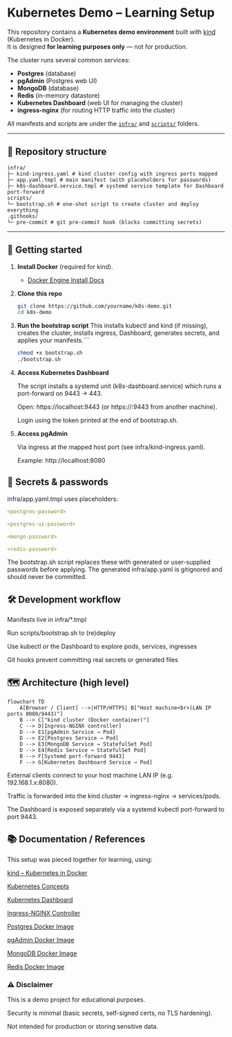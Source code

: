 # Kubernetes Demo – Learning Setup

This repository contains a **Kubernetes demo environment** built with [kind](https://kind.sigs.k8s.io/) (Kubernetes in Docker).  
It is designed **for learning purposes only** — not for production.

The cluster runs several common services:

- **Postgres** (database)  
- **pgAdmin** (Postgres web UI)  
- **MongoDB** (database)  
- **Redis** (in-memory datastore)  
- **Kubernetes Dashboard** (web UI for managing the cluster)  
- **ingress-nginx** (for routing HTTP traffic into the cluster)  

All manifests and scripts are under the [`infra/`](infra/) and [`scripts/`](scripts/) folders.

---

## 📂 Repository structure

```
infra/
├─ kind-ingress.yaml # kind cluster config with ingress ports mapped
├─ app.yaml.tmpl # main manifest (with placeholders for passwords)
├─ k8s-dashboard.service.tmpl # systemd service template for Dashboard port-forward
scripts/
└─ bootstrap.sh # one-shot script to create cluster and deploy everything
.githooks/
└─ pre-commit # git pre-commit hook (blocks committing secrets)

```

---

## 🚀 Getting started

1. **Install Docker** (required for kind).  
   - [Docker Engine Install Docs](https://docs.docker.com/engine/install/)

2. **Clone this repo**  
    ```bash
    git clone https://github.com/yourname/k8s-demo.git
    cd k8s-demo
    ```
 
3. **Run the bootstrap script**
This installs kubectl and kind (if missing), creates the cluster, installs ingress, Dashboard, generates secrets, and applies your manifests.```
    ```bash
    chmod +x bootstrap.sh
    ./bootstrap.sh
    ```
4. **Access Kubernetes Dashboard**

    The script installs a systemd unit (k8s-dashboard.service) which runs a port-forward on 9443 → 443.

    Open: https://localhost:9443 (or https://<HOST-LAN-IP>:9443 from another machine).

    Login using the token printed at the end of bootstrap.sh.

5. **Access pgAdmin**

    Via ingress at the mapped host port (see infra/kind-ingress.yaml).

    Example: http://localhost:8080

## 🔑 Secrets & passwords
infra/app.yaml.tmpl uses placeholders:

```yaml
<postgres-password>

<postgres-ui-password>

<mongo-password>

<redis-password>
```

The bootstrap.sh script replaces these with generated or user-supplied passwords before applying.
The generated infra/app.yaml is gitignored and should never be committed.

## 🛠 Development workflow
Manifests live in infra/*.tmpl

Run scripts/bootstrap.sh to (re)deploy

Use kubectl or the Dashboard to explore pods, services, ingresses

Git hooks prevent committing real secrets or generated files

## 🗺 Architecture (high level)
```mermaid
flowchart TD
    A[Browser / Client] -->|HTTP/HTTPS| B["Host machine<br>(LAN IP ports 8080/9443)"]
    B --> C["kind cluster (Docker container)"]
    C --> D[Ingress-NGINX controller]
    D --> E1[pgAdmin Service → Pod]
    D --> E2[Postgres Service → Pod]
    D --> E3[MongoDB Service → StatefulSet Pod]
    D --> E4[Redis Service → StatefulSet Pod]
    B --> F[Systemd port-forward 9443]
    F --> G[Kubernetes Dashboard Service → Pod]
```
External clients connect to your host machine LAN IP (e.g. 192.168.1.x:8080).

Traffic is forwarded into the kind cluster → ingress-nginx → services/pods.

The Dashboard is exposed separately via a systemd kubectl port-forward to port 9443.

## 📚 Documentation / References
This setup was pieced together for learning, using:

[kind – Kubernetes in Docker](https://kind.sigs.k8s.io/docs/user/quick-start/)

[Kubernetes Concepts](https://kubernetes.io/docs/concepts/)

[Kubernetes Dashboard](https://github.com/kubernetes/dashboard)

[Ingress-NGINX Controller](https://kubernetes.github.io/ingress-nginx/)

[Postgres Docker Image](https://hub.docker.com/_/postgres)

[pgAdmin Docker Image](https://hub.docker.com/r/dpage/pgadmin4)

[MongoDB Docker Image](https://hub.docker.com/_/mongo)

[Redis Docker Image](https://hub.docker.com/_/redis)


### ⚠️ Disclaimer

This is a demo project for educational purposes.

Security is minimal (basic secrets, self-signed certs, no TLS hardening).

Not intended for production or storing sensitive data.
